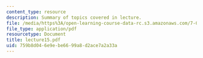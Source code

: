 ```yaml
---
content_type: resource
description: Summary of topics covered in lecture.
file: /media/https%3A/open-learning-course-data-rc.s3.amazonaws.com/7-03-genetics-fall-2004/759b8d046e9ebe6699a8d2ace7a2a33a_lecture15.pdf
file_type: application/pdf
resourcetype: Document
title: lecture15.pdf
uid: 759b8d04-6e9e-be66-99a8-d2ace7a2a33a
---
```


